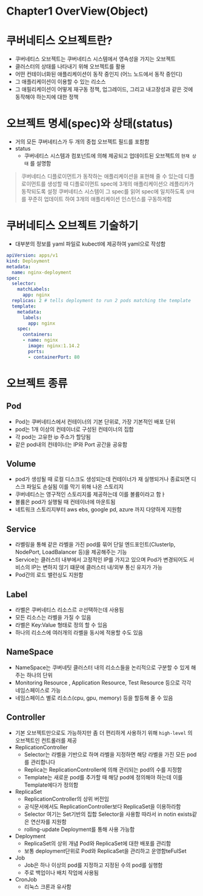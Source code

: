 # Chapter1 OverView(Object)



# 쿠버네티스 오브젝트란?

- 쿠버네티스 오브젝트는 쿠버네티스 시스템에서 영속성을 가지는 오브젝트
- 클러스터의 상태를 나타내기 위해 오브젝트를 활용
- 어떤 컨테이너화된 애플리케이션이 동작 중인지 (어느 노드에서 동작 중인디)
- 그 애플리케이션이 이용할 수 있는 리소스
- 그 애필리케이션이 어떻게 재구동 정책, 업그레이드, 그리고 내고장성과 같은 것에 동작해야 하는지에 대한 정책

# 오브젝트 명세(spec)와 상태(status)

- 거의 모든 쿠버네티스가 두 개의 중첩 오브젝트 필드를 포함함
- status
    - 쿠버네티스 시스템과 컴포넌트에 의해 제공되고 업데이트된 오브젝트의 `현재 상태` 를 설명함

> 쿠버네티스 디플로이먼트가 동작하는 애플리케이션을 표현해 줄 수 있는데
디플로이먼트를 생성할 때 디플로이먼트 spec에 3개의 애플리케이션으 레플리카가 동작되도록 설정
쿠버네티스 시스템이 그 spec를 읽어 spec에 일치하도록 `상태` 를 꾸준히 업데이트 하여
3개의 애플리케이션 인스턴스를 구동하게함
> 

# 쿠버네티스 오브젝트 기술하기

- 대부분의 정보를 yaml 파일로 kubectl에 제공하여 yaml으로 작성함

```yaml
apiVersion: apps/v1
kind: Deployment
metadata:
  name: nginx-deployment
spec:
  selector:
    matchLabels:
      app: nginx
  replicas: 2 # tells deployment to run 2 pods matching the template
  template:
    metadata:
      labels:
        app: nginx
    spec:
      containers:
      - name: nginx
        image: nginx:1.14.2
        ports:
        - containerPort: 80
```

# 오브젝트 종류

## Pod

- Pod는 쿠버네티스에서 컨테이너의 기본 단위로, 가장 기본적인 배포 단위
- pod는 1개 이상의 컨테이너로 구성된 컨테이너의 집합
- 각 pod는 고유한 ip 주소가 할당됨
- 같은 pod내의 컨테이너는 IP와 Port 공간을 공유함

## Volume

- pod가 생성될 때 로컬 디스크도 생성되는데 컨테이너가 재 실행되거나 종료되면 디스크 파일도 손실됨
이를 막기 위해 나온 스토리지
- 쿠버네티스는 영구적인 스토리지를 제공하는데 이를 볼륨이라고 함ㅏ
- 볼륨은 pod가 실행될 때 컨테이너에 마운트됨
- 네트워크 스토리지부터 aws ebs, google pd, azure 까지 다양하게 지원함

## Service

- 라벨링을 통해 같은 라벨을 가진 pod를 묶어 단일 엔드포인트(ClusterIp, NodePort, LoadBalancer 등)을 제공해주는 기능
- Service는 클러스터 내부에서 고정적인 IP를 가지고 있으며 Pod가 변경되어도 서비스의 IP는 변하지 않기 떄문에 클러스터 내/외부 통신 유지가 가능
- Pod간의 로드 밸런싱도 지원함

## Label

- 라벨은 쿠버네티스 리소스르 ㄹ선택하는데 사용됨
- 모든 리소스는 라벨을 가질 수 있음
- 라벨은 Key:Value 형태로 정의 할 수 있음
- 하나의 리소스에 여러개의 라벨을 동시에 적용할 수도 있음

## NameSpace

- NameSpace는 쿠버네팃 클러스터 내의 리소스들을 논리적으로 구분할 수 있게 해주는 하나의 단위
- Monitoring Resource , Application Resource, Test Resource 등으로 각각 네임스페이스로 가능
- 네임스페이스 별로 리소스(cpu, gpu, memory) 등을 할등해 줄 수 있음

## Controller

- 기본 오브젝트만으로도 가능하지만 좀 더 편리하게 사용하기 위해 `high-level` 의 오브젝트인 컨트롤러를 제공
- ReplicationController
    - Selector는 라벨을 기반으로 하며 라벨을 지정하면 해당 라벨을 가진 모든 pod를 관리합니다
    - Replica는 ReplicationController에 의해 관리되는 pod의 수를 지정함
    - Template는 새로운 pod를 추가할 때 해당 pod에 정의해야 하는데 이를 Template에다가 정의함
- ReplicaSet
    - ReplicationController의 상위 버전임
    - 공식문서에서도 ReplicationController보다 ReplicaSet을 이용하라함
    - Selector 여기는 Set기반의 집합 Selector을 사용함 따라서 in notin exists같은 연산자를 지원함
    - rolling-update Deployment를 통해 사용 가능함
- Deployment
    - ReplicaSet의 상위 개념 Pod와 ReplicaSet에 대한 배포를 관리함
    - 보통 deployment단위로 Pod와 ReplicaSet을 관리하고 운영함teFulSet
- Job
    - Job은 하나 이상의 pod를 지정하고 지정된 수의 pod를 실행함
    - 주로 백업이나 배치 작업에 사용됨
- CronJob
    - 리눅스 크론과 유사함